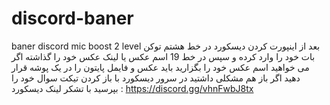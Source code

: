 # discord-baner
baner discord mic boost 2 level 
بعد از اینپورت کردن دیسکورد در خط هشتم توکن بات خود را وارد کرده و سپس در خط 19 اسم عکس یا لینک عکس خود را گذاشته اگر می خواهید اسم عکس خود را بگزارید باید 
عکس و فایمل پایتون را در یک پوشه قرار دهید اگر باز هم مشکلی داشتید در سرور دیسکورد با باز کردن تیکت سوال خود را بپرسید با تشکر لینک دیسکورد : https://discord.gg/vhnFwbJ8tx
